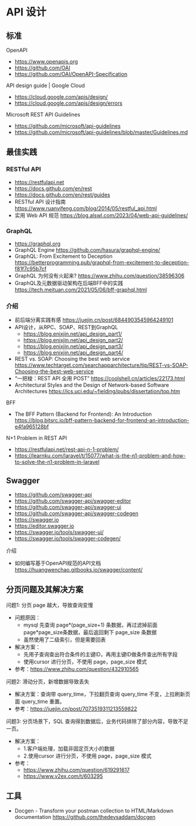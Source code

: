 # API 设计

## 标准
OpenAPI
- https://www.openapis.org
- https://github.com/OAI
- https://github.com/OAI/OpenAPI-Specification

API design guide | Google Cloud
- https://cloud.google.com/apis/design/
- https://cloud.google.com/apis/design/errors

Microsoft REST API Guidelines
- https://github.com/microsoft/api-guidelines
- https://github.com/microsoft/api-guidelines/blob/master/Guidelines.md


## 最佳实践
### RESTful API
- https://restfulapi.net
- https://docs.github.com/en/rest
- https://docs.github.com/en/rest/guides
- RESTful API 设计指南 https://www.ruanyifeng.com/blog/2014/05/restful_api.html
- 实用 Web API 规范 https://blog.alswl.com/2023/04/web-api-guidelines/

### GraphQL
- https://graphql.org
- GraphQL Engine https://github.com/hasura/graphql-engine/
- GraphQL: From Excitement to Deception https://betterprogramming.pub/graphql-from-excitement-to-deception-f81f7c95b7cf
- GraphQL 为何没有火起来? https://www.zhihu.com/question/38596306
- GraphQL及元数据驱动架构在后端BFF中的实践 https://tech.meituan.com/2021/05/06/bff-graphql.html

### 介绍
- 前后端分离实践有感 https://juejin.cn/post/6844903545964249101
- API设计，从RPC、SOAP、REST到GraphQL
  - https://blog.enixjin.net/api_design_part1/
  - https://blog.enixjin.net/api_design_part2/
  - https://blog.enixjin.net/api_design_part3/
  - https://blog.enixjin.net/api_design_part4/
- REST vs. SOAP: Choosing the best web service https://www.techtarget.com/searchapparchitecture/tip/REST-vs-SOAP-Choosing-the-best-web-service
- “一把梭：REST API 全用 POST” https://coolshell.cn/articles/22173.html
- Architectural Styles and the Design of Network-based Software Architectures https://ics.uci.edu/~fielding/pubs/dissertation/top.htm

BFF
- The BFF Pattern (Backend for Frontend): An Introduction https://blog.bitsrc.io/bff-pattern-backend-for-frontend-an-introduction-e4fa965128bf

N+1 Problem in REST API
- https://restfulapi.net/rest-api-n-1-problem/
- https://learnku.com/laravel/t/15077/what-is-the-n1-problem-and-how-to-solve-the-n1-problem-in-laravel


## Swagger
- https://github.com/swagger-api
- https://github.com/swagger-api/swagger-editor
- https://github.com/swagger-api/swagger-ui
- https://github.com/swagger-api/swagger-codegen
- https://swagger.io
- https://editor.swagger.io
- https://swagger.io/tools/swagger-ui/
- https://swagger.io/tools/swagger-codegen/

介绍
- 如何编写基于OpenAPI规范的API文档 https://huangwenchao.gitbooks.io/swagger/content/


## 分页问题及其解决方案
问题1: 分页 page 越大，导致查询变慢
- 问题原因：
  - mysql 先查询 page*(page_size+1) 条数据，再过滤掉前面 page*page_size条数据，最后返回剩下 page_size 条数据
  - 虽然使用了二级索引，但是需要回表
- 解决方案：
  - 先用子查询查出符合条件的主键ID，再用主键ID做条件查出所有字段
  - 使用cursor 进行分页，不使用 page，page_size 模式
- 参考：https://www.zhihu.com/question/432910565

问题2: 滑动分页，新增数据导致丢失
- 解决方案：查询带 query_time，下拉翻页查询 query_time 不变，上拉刷新页面 query_time 重置。
- 参考：https://juejin.cn/post/7073519311213559822

问题3: 分页场景下，SQL 查询得到数据后，业务代码排除了部分内容，导致不足一页。
- 解决方案：
  - 1.客户端处理，加载非固定页大小的数据
  - 2.使用cursor 进行分页，不使用 page，page_size 模式
- 参考：
  - https://www.zhihu.com/question/619291617
  - https://www.v2ex.com/t/603295


## 工具
- Docgen - Transform your postman collection to HTML/Markdown documentation https://github.com/thedevsaddam/docgen
